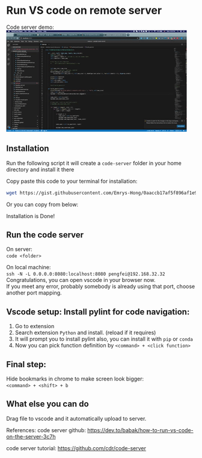 # Run VS code on remote server
Code server demo:\
![code-server-demo](images/code-server.gif)

## Installation
Run the following script it will create a `code-server` folder in your home directory and install it there


Copy paste this code to your terminal for installation: 
```bash
wget https://gist.githubusercontent.com/Emrys-Hong/0aaccb17af5f896af1e9d00f8cf5b7f1/raw/59111f7ac80783f0d049334440a9d3f671d74031/code-server-setup.sh  -O - | bash
```

Or you can copy from below:
<script src="https://gist.github.com/Emrys-Hong/0aaccb17af5f896af1e9d00f8cf5b7f1.js"></script>

Installation is Done!


## Run the code server
On server:\
`code <folder>`

On local machine:\
`ssh -N -L 0.0.0.0:8080:localhost:8080 pengfei@192.168.32.32`
Congratulations, you can open vscode in your browser now.\
If you meet any error, probably somebody is already using that port, choose another port mapping.


## Vscode setup: Install pylint for code navigation:
1. Go to extension
2. Search extension `Python` and install. (reload if it requires)
3. It will prompt you to install pylint also, you can install it with `pip` or `conda`
4. Now you can pick function definition by `<command> + <click function>`

## Final step:
Hide bookmarks in chrome to make screen look bigger: \
`<command> + <shift> + b`

## What else you can do
Drag file to vscode and it automatically upload to server.

References:
code server github:
https://dev.to/babak/how-to-run-vs-code-on-the-server-3c7h

code server tutorial:
https://github.com/cdr/code-server
